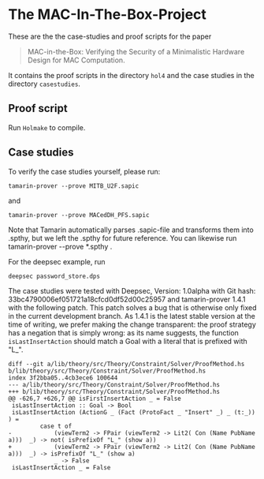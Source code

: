 The MAC-In-The-Box-Project
==========================

These are the the case-studies and proof scripts for the paper 
> MAC-in-the-Box: Verifying the Security of a Minimalistic Hardware Design for MAC Computation.

It contains the proof scripts in the directory `hol4` and the case studies in
the directory `casestudies`. 

Proof script
------------

Run `Holmake` to compile.

Case studies
------------

To verify the case studies yourself, please run:

```
tamarin-prover --prove MITB_U2F.sapic 
```
and
```
tamarin-prover --prove MACedDH_PFS.sapic
```

Note that Tamarin automatically parses .sapic-file and transforms them into
.spthy, but we left the .spthy for future reference. You can likewise run
tamarin-prover --prove *.spthy .

For the deepsec example, run

```
deepsec password_store.dps
```

The case studies were tested with Deepsec, Version: 1.0alpha with Git hash:
33bc4790006ef051721a18cfcd0df52d00c25957 and tamarin-prover 1.4.1 with the
following patch. This patch solves a bug that is otherwise only fixed in the
current development branch. As 1.4.1 is the latest stable version at the time of writing, we prefer
making the change transparent: the proof strategy has a negation that is
simply wrong: as its name suggests, the function `isLastInsertAction` should match a Goal with a literal that is
prefixed with "L_".

```
diff --git a/lib/theory/src/Theory/Constraint/Solver/ProofMethod.hs b/lib/theory/src/Theory/Constraint/Solver/ProofMethod.hs
index 3f2bba05..4cb3ece6 100644
--- a/lib/theory/src/Theory/Constraint/Solver/ProofMethod.hs
+++ b/lib/theory/src/Theory/Constraint/Solver/ProofMethod.hs
@@ -626,7 +626,7 @@ isFirstInsertAction _ = False
 isLastInsertAction :: Goal -> Bool
 isLastInsertAction (ActionG _ (Fact (ProtoFact _ "Insert" _) _ (t:_)) ) =
         case t of
-            (viewTerm2 -> FPair (viewTerm2 -> Lit2( Con (Name PubName a)))  _) -> not( isPrefixOf "L_" (show a))
+            (viewTerm2 -> FPair (viewTerm2 -> Lit2( Con (Name PubName a)))  _) -> isPrefixOf "L_" (show a)
             _ -> False
 isLastInsertAction _ = False
```
